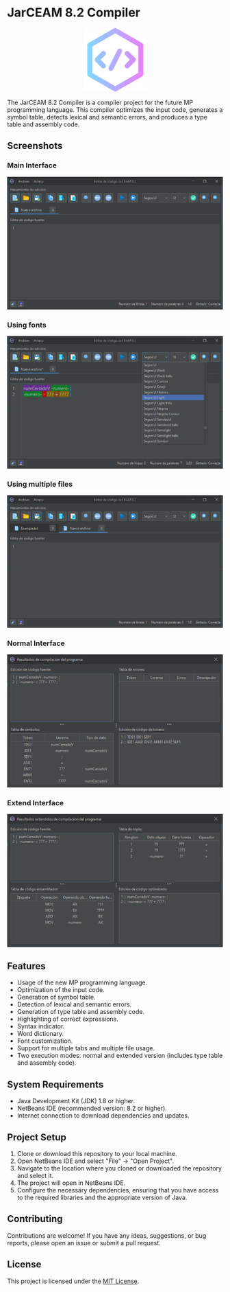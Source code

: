 # JarCEAM 8.2 Compiler

<div align="center">
  <img src="resources/logo.png" alt="JarCEAM Logo">
</div>

The JarCEAM 8.2 Compiler is a compiler project for the future MP programming language. This compiler optimizes the input code, generates a symbol table, detects lexical and semantic errors, and produces a type table and assembly code.

## Screenshots

### Main Interface
![Main Interface](resources/application.png)

### Using fonts
![Using fonts](resources/application-font.png)

### Using multiple files
![Using multiple files](resources/application-multitask.png)

### Normal Interface
![Normal Interface](resources/application-normal.png)

### Extend Interface
![Extend Interface](resources/application-extend.png)

## Features

- Usage of the new MP programming language.
- Optimization of the input code.
- Generation of symbol table.
- Detection of lexical and semantic errors.
- Generation of type table and assembly code.
- Highlighting of correct expressions.
- Syntax indicator.
- Word dictionary.
- Font customization.
- Support for multiple tabs and multiple file usage.
- Two execution modes: normal and extended version (includes type table and assembly code).

## System Requirements

- Java Development Kit (JDK) 1.8 or higher.
- NetBeans IDE (recommended version: 8.2 or higher).
- Internet connection to download dependencies and updates.

## Project Setup

1. Clone or download this repository to your local machine.
2. Open NetBeans IDE and select "File" -> "Open Project".
3. Navigate to the location where you cloned or downloaded the repository and select it.
4. The project will open in NetBeans IDE.
5. Configure the necessary dependencies, ensuring that you have access to the required libraries and the appropriate version of Java.

## Contributing
Contributions are welcome! If you have any ideas, suggestions, or bug reports, please open an issue or submit a pull request.

## License
This project is licensed under the [MIT License](LICENSE).
